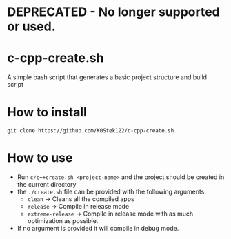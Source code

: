 # DEPRECATED - No longer supported or used.

# c-cpp-create.sh
A simple bash script that generates a basic project structure and build script

# How to install
```
git clone https://github.com/K0Stek122/c-cpp-create.sh
```

# How to use
- Run `c/c++create.sh <project-name>` and the project should be created in the current directory
- the `./create.sh` file can be provided with the following arguments:
  - `clean` -> Cleans all the compiled apps
  - `release` -> Compile in release mode
  - `extreme-release` -> Compile in release mode with as much optimization as possible.
- If no argument is provided it will compile in debug mode. 
